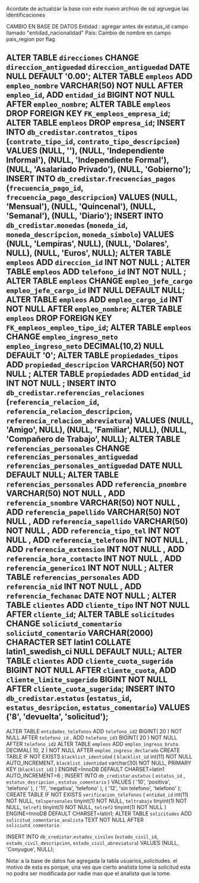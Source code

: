 Acordate de actualizar la base con este nuevo archivo de sql agruegue las identificaciones

CAMBIO EN BASE DE DATOS
Entidad : agregar antes de estatus_id campo llamado "entidad_nacionalidad"
Pais: Cambio de nombre en campo pais_region por flag

ALTER TABLE `direcciones` CHANGE `direccion_antiguedad` `direccion_antiguedad` DATE NULL DEFAULT '0.00';
ALTER TABLE `empleos` ADD `empleo_nombre` VARCHAR(50) NOT NULL AFTER `empleo_id`, ADD `entidad_id` BIGINT NOT NULL AFTER `empleo_nombre`;
ALTER TABLE `empleos` DROP FOREIGN KEY `FK_empleos_empresa_id`;
ALTER TABLE `empleos` DROP `empresa_id`;
INSERT INTO `db_credistar`.`contratos_tipos` (`contrato_tipo_id`, `contrato_tipo_descripcion`) VALUES (NULL, ''), (NULL, 'Independiente Informal'), (NULL, 'Independiente Formal'), (NULL, 'Asalariado Privado'), (NULL, 'Gobierno');
INSERT INTO `db_credistar`.`frecuencias_pagos` (`frecuencia_pago_id`, `frecuencia_pago_descripcion`) VALUES (NULL, 'Mensual'), (NULL, 'Quincenal'), (NULL, 'Semanal'), (NULL, 'Diario');
INSERT INTO `db_credistar`.`monedas` (`moneda_id`, `moneda_descripcion`, `moneda_simbolo`) VALUES (NULL, 'Lempiras', NULL), (NULL, 'Dolares', NULL), (NULL, 'Euros', NULL);
ALTER TABLE `empleos` ADD `direccion_id` INT NOT NULL ;
ALTER TABLE `empleos` ADD `telefono_id` INT NOT NULL ;
ALTER TABLE `empleos` CHANGE `empleo_jefe_cargo` `empleo_jefe_cargo_id` INT NULL DEFAULT NULL;
ALTER TABLE `empleos` ADD `empleo_cargo_id` INT NOT NULL AFTER `empleo_nombre`;
ALTER TABLE `empleos` DROP FOREIGN KEY `FK_empleos_empleo_tipo_id`;
ALTER TABLE `empleos` CHANGE `empleo_ingreso_neto` `empleo_ingreso_neto` DECIMAL(10,2) NULL DEFAULT '0';
ALTER TABLE `propiedades_tipos` ADD `propiedad_descripcion` VARCHAR(50) NOT NULL ;
ALTER TABLE `propiedades` ADD `entidad_id` INT NOT NULL ;
INSERT INTO `db_credistar`.`referencias_relaciones` (`referencia_relacion_id`, `referencia_relacion_descripcion`, `referencia_relacion_abreviatura`) VALUES (NULL, 'Amigo', NULL), (NULL, 'Familiar', NULL), (NULL, 'Compañero de Trabajo', NULL);
ALTER TABLE `referencias_personales` CHANGE `referencias_personales_antiguedad` `referencias_personales_antiguedad` DATE NULL DEFAULT NULL;
ALTER TABLE `referencias_personales` ADD `referencia_pnombre` VARCHAR(50) NOT NULL , ADD `referencia_snombre` VARCHAR(50) NOT NULL , ADD `referencia_papellido` VARCHAR(50) NOT NULL , ADD `referencia_sapellido` VARCHAR(50) NOT NULL , ADD `referencia_tipo_tel` INT NOT NULL , ADD `referencia_telefono` INT NOT NULL , ADD `referencia_extension` INT NOT NULL , ADD `referencia_hora_contacto` INT NOT NULL , ADD `referencia_generico1` INT NOT NULL ;
ALTER TABLE `referencias_personales` ADD `referencia_nid` INT NOT NULL , ADD `referencia_fechanac` DATE NOT NULL ;
ALTER TABLE `clientes` ADD `cliente_tipo` INT NOT NULL AFTER `cliente_id`;
ALTER TABLE `solicitudes` CHANGE `soliciutd_comentario` `soliciutd_comentario` VARCHAR(2000) CHARACTER SET latin1 COLLATE latin1_swedish_ci NULL DEFAULT NULL;
ALTER TABLE `clientes` ADD `cliente_cuota_sugerida` BIGINT NOT NULL AFTER `cliente_cuota`, ADD `cliente_limite_sugerido` BIGINT NOT NULL AFTER `cliente_cuota_sugerida`;
INSERT INTO `db_credistar`.`estatus` (`estatus_id`, `estatus_desripcion`, `estatus_comentario`) VALUES ('8', 'devuelta', 'solicitud');
-----------------------------

ALTER TABLE  `entidades_telefonos` ADD  `telefono_id2` BIGINT( 20 ) NOT NULL AFTER  `telefono_id` ,
ADD  `telefono_id3` BIGINT( 20 ) NOT NULL AFTER  `telefono_id2`
ALTER TABLE  `empleos` ADD  `empleo_ingreso_bruto` DECIMAL( 10, 2 ) NOT NULL AFTER  `empleo_ingreso_declarado`
CREATE TABLE IF NOT EXISTS `blacklist_identidad` (
  `blacklist_id` int(11) NOT NULL AUTO_INCREMENT,
  `blacklist_identidad` varchar(30) NOT NULL,
  PRIMARY KEY (`blacklist_id`)
) ENGINE=InnoDB  DEFAULT CHARSET=latin1 AUTO_INCREMENT=6 ;
INSERT INTO  `db_credistar`.`estatus` (
`estatus_id` ,
`estatus_desripcion` ,
`estatus_comentario`
)
VALUES (
'10',  'positiva',  'telefono'
), (
'11',  'negativa',  'telefono'
), (
'12',  'sin telefono',  'telefono'
);
CREATE TABLE IF NOT EXISTS `verificacion_telefonos` (
  `entidad_id` int(11) NOT NULL,
  `telspersonales` tinyint(1) NOT NULL,
  `teltrabajo` tinyint(1) NOT NULL,
  `telref1` tinyint(1) NOT NULL,
  `telref2` tinyint(1) NOT NULL
) ENGINE=InnoDB DEFAULT CHARSET=latin1;
ALTER TABLE  `solicitudes` ADD  `solicitud_comentario_analista` TEXT NOT NULL AFTER  `soliciutd_comentario`

INSERT INTO `db_credistar`.`estados_civiles` (`estado_civil_id`, `estado_civil_descripcion`, `estado_civil_abreviatura`) VALUES (NULL, 'Conyugue', NULL);


Nota: a la base de datos fue agregada la tabla usuarios_solicitudes.
	el motivo de esta es porque, una ves que cierto analista tome la solicitud
	esta no podra ser modificada por nadie mas que el analista que la tome.
